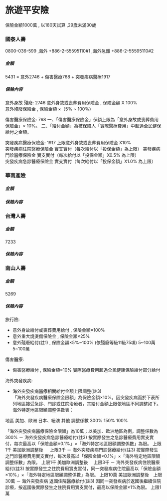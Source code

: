 # 旅遊平安險
保險金額1000萬 , 以180天試算 ,29歲未滿30歲


### 國泰人壽
0800-036-599 ,海外 +886-2-55595110#1 ,海外急難 +886-2-55595110#2

##### 金額
5431 = 意外2746 + 傷害醫療768 + 突發疾病醫療1917

##### 保險內容
意外身故 殘廢: 2746
意外身故或喪葬費用保險金 , 保險金額 X 100%  
意外殘廢保險金 , 保險金額 ×（5% ~ 100%）  


傷害醫療保險金: 768
一、「傷害醫療保險金」保額上限為「意外身故或喪葬費用保險金」× 10%。 
二、「給付金額」為被保險人「實際醫療費用」中超過全民健保給付之金額。  


突發疾病醫療保險金: 1917
上限意外身故或喪葬費用保險金 X10%  
突發疾病住院醫療保險金  實支實付（每次給付以「投保金額」為上限） 
突發疾病門診醫療保險金  實支實付（每次給付以「投保金額」X0.5% 為上限）  
突發疾病急診醫療保險金  實支實付（每次給付以「投保金額」X1.0% 為上限）  

### 華南產險

##### 金額
##### 保險內容



### 台灣人壽

##### 金額
7233
##### 保險內容



### 南山人壽 

##### 金額
5269

##### 保險內容
旅行險: 
- 意外身故給付或喪葬費用給付 , 保險金額×100%
- 意外重大燒燙傷保險金 , 保險金額×25%
- 意外殘廢給付(註1) , 保險金額×5%~100%  (依殘廢等級11級75項) 5~100萬 5~100萬

傷害醫療:  
- 傷害醫療給付 , 保險金額×10%   實際醫療費用超過全民健康保險給付部分給付

海外突發疾病:  
- 海外突發疾病醫療相關給付金額上限調整(註3)   
「海外突發疾病醫療保險金限額」為保險金額×10%。因突發疾病而於下表所列地區接受急診、門診或住院治療者，其給付金額上限依地區不同調整如下。 海外特定地區限額調整係數表：

地區    美加、歐洲  日本、紐澳  其他
調整係數    300%    150%    100%

「海外突發疾病醫療保險金限額」為10萬；以美加、歐洲地區為例，調整係數為300%  －
海外突發疾病急診醫療給付(註3)   按實際發生之急診醫療費用實支實付，每次最高以「保險金額×0.1%」×「海外特定地區限額調整係數」為限。  上限1千
美加歐洲調整後 　  上限3千  －
海外突發疾病門診醫療給付(註3)   按實際發生之門診醫療費用實支實付，每次最高以「保險金額×0.1%」×「海外特定地區限額調整係數」為限。  上限1千
美加歐洲調整後　  上限3千   －
海外突發疾病住院醫療給付(註3)   按實際發生之住院費用實支實付，同一突發疾病住院最高以「保險金額×10%」×「海外特定地區限額調整係數」為限。   上限10萬
美加歐洲調整後　上限30萬    －
海外突發疾病 返國住院醫療給付(註3)   因同一突發疾病於返國後繼續住院診療，按返國後實際發生之住院費用實支實付，最高以保險金額×1%為限。    上限1萬 






